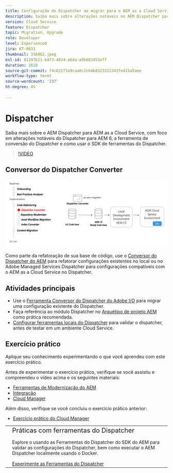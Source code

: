 ```yaml
---
title: Configuração do Dispatcher ao migrar para o AEM as a Cloud Service
description: Saiba mais sobre alterações notáveis no AEM Dispatcher para AEM as a Cloud Service, a ferramenta de conversão do Dispatcher e como usar o SDK de ferramentas do Dispatcher.
version: Cloud Service
feature: Dispatcher
topic: Migration, Upgrade
role: Developer
level: Experienced
jira: KT-8633
thumbnail: 336962.jpeg
exl-id: 81397b21-b4f3-4024-a6da-a9b681453eff
duration: 1618
source-git-commit: f4c621f3a9caa8c2c64b8323312343fe421a5aee
workflow-type: tm+mt
source-wordcount: '237'
ht-degree: 4%

---
```



# Dispatcher

Saiba mais sobre o AEM Dispatcher para AEM as a Cloud Service, com foco em alterações notáveis do Dispatcher para AEM 6, a ferramenta de conversão do Dispatcher e como usar o SDK de ferramentas do Dispatcher.

>[!VIDEO](https://video.tv.adobe.com/v/336962?quality=12&learn=on)

## Conversor do Dispatcher Converter

![Conversor do Dispatcher Converter](./assets/dispatcher-converter-diagram.png)

Como parte da refatoração de sua base de código, use o [Conversor do Dispatcher do AEM](https://experienceleague.adobe.com/docs/experience-manager-cloud-service/moving/refactoring-tools/dispatcher-transformation-utility-tools.html) para refatorar configurações existentes no local ou no Adobe Managed Services Dispatcher para configurações compatíveis com o AEM as a Cloud Service no Dispatcher.

## Atividades principais

+ Use o [Ferramenta Conversor do Dispatcher do Adobe I/O](https://github.com/adobe/aio-cli-plugin-aem-cloud-service-migration#aio-aem-migrationdispatcher-converter) para migrar uma configuração existente do Dispatcher.
+ Faça referência ao módulo Dispatcher no [Arquétipo de projeto AEM](https://github.com/adobe/aem-project-archetype/tree/develop/src/main/archetype/dispatcher.cloud) como prática recomendada.
+ [Configurar ferramentas locais do Dispatcher](https://experienceleague.adobe.com/docs/experience-manager-learn/cloud-service/local-development-environment-set-up/dispatcher-tools.html?lang=pt-BR) para validar o dispatcher, antes de testar em um ambiente Cloud Service.

## Exercício prático

Aplique seu conhecimento experimentando o que você aprendeu com este exercício prático.

Antes de experimentar o exercício prático, verifique se você assistiu e compreendeu o vídeo acima e os seguintes materiais:

+ [Ferramentas de Modernização do AEM](./aem-modernization-tools.md)
+ [Integração](./onboarding.md)
+ [Cloud Manager](./cloud-manager.md)

Além disso, verifique se você concluiu o exercício prático anterior:

+ [Exercício prático do Cloud Manager](./cloud-manager.md#hands-on-exercise)

<table style="border-width:0">
    <tr>
        <td style="width:150px">
            <a  rel="noreferrer"
                target="_blank"
                href="https://github.com/adobe/aem-cloud-engineering-video-series-exercises/tree/session5-dispatcher#cloud-acceleration-bootcamp---session-5-dispatcher"><img alt="Repositório GitHub de exercícios práticos" src="./assets/github.png"/>
            </a>        
        </td>
        <td style="width:100%;margin-bottom:1rem;">
            <div style="font-size:1.25rem;font-weight:400;">Práticas com ferramentas do Dispatcher</div>
            <p style="margin:1rem 0">
                Explore o usando as Ferramentas do Dispatcher do SDK do AEM para validar as configurações do Dispatcher, bem como executar o AEM Dispatcher localmente usando o Docker.
            </p>
            <a  rel="noreferrer"
                target="_blank"
                href="https://github.com/adobe/aem-cloud-engineering-video-series-exercises/tree/session5-dispatcher#cloud-acceleration-bootcamp---session-5-dispatcher" class="spectrum-Button spectrum-Button--primary spectrum-Button--sizeM">
                <span class="spectrum-Button-label has-no-wrap has-text-weight-bold">Experimente as Ferramentas do Dispatcher</span>
            </a>
        </td>
    </tr>
</table>
